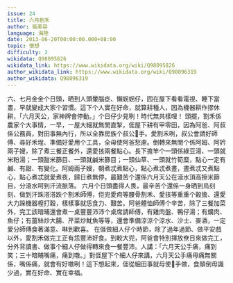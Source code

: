 ```yaml
---
issue: 24
title: 六月割禾
author: 張美容
language: 海陸
date: 2013-06-20T00:00:00.000+08:00
topic: 懷想
difficulty: 2
wikidata: Q98095826
wikidata_link: https://www.wikidata.org/wiki/Q98095826
author_wikidata_link: https://www.wikidata.org/wiki/Q98096319
author_wikidata: Q98096319
---
```

六、七月金金个日頭，晒到人頭暈腦疺、懶𧊅𧊅仔，囥在屋下看看電視、睡下當晝，早就變成大家个習慣。這下个人實在好命，就算耕種人，因為機器耕作摎休耕，「六月天公，家神牌會停動。」个日仔少見咧！時代無共樣哩！
頭擺，割禾係農家个大事情，一早，一屋大細就無閒直掣，𠊎屋下耕有甲零田，因為阿爸、阿叔係公務員，對田事無內行，所以全靠房族个叔公𢯭手。愛割禾咧，叔公會請好師傅、尋好禾埕、準備好愛用个工具，全毋使阿爸愁慮。倒轉來無閒个係阿姆、阿妗兩子嫂，除了煮三餐正餐外，還愛㧡兩餐點心。長下擔竿个一頭係綠豆湯、一頭就米粉湯；一頭甜米篩目、一頭就鹹米篩目；一頭仙草、一頭就竹筍糜，點心一定有鹹、有甜、有變化。阿姆兩子嫂，朝煮忒煮點心，點心煮忒煮晝，晝煮忒又煮點心，點心煮忒就愛煮夜，歸日煮無停，最艱苦个還係六月天公在滾水頂高擦米篩目，分滾水呵到汗流脈落。
六月个日頭盡得人畏，最辛苦个還係一身晒到烏刻刻、做到汗珠溚溚跌个割禾師傅，佢兜愛痀等腰骨割禾、愛㧡等重重个穀擔、還愛大力跺機器楻打穀，樣樣事就恁食力、艱苦。阿爸體恤師傅个辛苦，除了三餐加菜外，完工該暗晡還會煮一桌豐豐沛沛个桌席請師傅，有雞肉盤、鴨仔湯；有爌肉、魚仔；有薑絲炒大腸、芹菜炒魷魚等等，還會準備涼涼个涼水、沙士、麥酒，一定愛分師傅食著滿意、啉到歡喜。
在𠊎做細人仔个時節，除了過年過節、做平安戲以外，愛割禾做完工正有恁豐沛好食。到較大兜，阿爸會特別擇放尞日來做完工，分外背讀書、做事个細人仔做得轉來食一餐豐沛。人講：「六月天公手痛，痛到笑；三十暗晡嘴痛，痛到噭。」對𠊎屋下个細人仔來講，六月天公手痛毋痛無關係，嘴係痛，就會有好噭咧！這下想起來，𠊎從細田事就毋使𢯭手做，食顛倒毋識少過，實在好命、實在幸福。